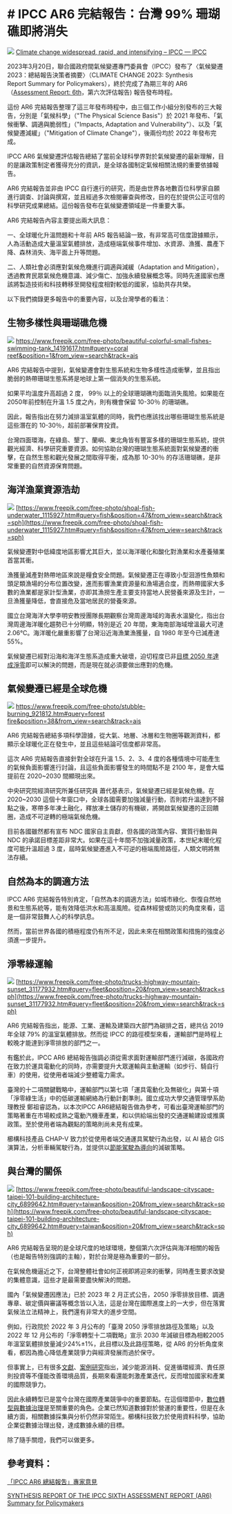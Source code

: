 #  # IPCC AR6 完結報告：台灣 99% 珊瑚礁即將消失
![](../005-Files/0.jpeg)
[Climate change widespread, rapid, and intensifying – IPCC — IPCC](https://www.ipcc.ch/2021/08/09/ar6-wg1-20210809-pr/)


2023年3月20日，聯合國政府間氣候變遷專門委員會（IPCC）發布了〈氣候變遷2023：總結報告決策者摘要〉（CLIMATE CHANGE 2023: Synthesis Report Summary for Policymakers），終於完成了為期三年的 AR6 （[Assessment Report: 6th](https://www.youtube.com/watch?v=yzmTNoiOtiY)，第六次評估報告) 報告發布時程。

這份 AR6 完結報告整理了這三年發布時程中，由三個工作小組分別發布的三大報告，分別是「氣候科學」（"The Physical Science Basis"）於 2021 年發布、「氣候衝擊、調適與脆弱性」（"Impacts, Adaptation and Vulnerability"）、以及「氣候變遷減緩」（"Mitigation of Climate Change"），後兩份均於 2022 年發布完成。

IPCC AR6 氣候變遷評估報告總結了當前全球科學界對於氣候變遷的最新理解，目的是讓政策制定者獲得充分的資訊，是全球各國制定氣候相關法規的重要依據報告。

AR6 完結報告並非由 IPCC 自行進行的研究，而是由世界各地數百位科學家自願進行調查、討論與撰寫，並且經過多次檢閱審查與修改，目的在於提供公正可信的科學研究成果總結。這份報告發布在氣候變遷領域是一件重要大事。

AR6 完結報告內容主要提出兩大訊息：

一、全球暖化升溫問題和十年前 AR5 報告結論一致，有非常高可信度證據顯示，人為活動造成大量溫室氣體排放，造成極端氣候事件增加、水資源、漁獲、農產下降、森林消失、海平面上升等問題。

二、人類社會必須應對氣候危機進行調適與減緩（Adaptation and Mitigation），透過教育民眾氣候危機意識、減少傷亡、加強永續發展概念等。同時先進國家也應該將製造技術和科技轉移至開發程度相對較低的國家，協助共存共榮。

以下我們摘錄更多報告中的重要內容，以及台灣學者的看法：

## 生物多樣性與珊瑚礁危機
![](../005-Files/Untitled.png)
[https://www.freepik.com/free-photo/beautiful-colorful-small-fishes-swimming-tank_14191617.htm#query=coral reef&position=1&from_view=search&track=ais](https://www.freepik.com/free-photo/beautiful-colorful-small-fishes-swimming-tank_14191617.htm#query=coral%20reef&position=1&from_view=search&track=ais)

AR6 完結報告中提到，氣候變遷會對生態系統和生物多樣性造成衝擊，並且指出脆弱的熱帶珊瑚生態系將是地球上第一個消失的生態系統。

如果平均溫度升高超過 2 度， 99％ 以上的全球珊瑚礁均面臨消失風險。如果能在2050年前控制在升溫 1.5 度之內，則有機會保留 10-30％ 的珊瑚礁。

因此，報告指出在努力減排溫室氣體的同時，我們也應該找出哪些珊瑚生態系統是這些潛在的 10-30％，超前部署保育投資。

台灣四面環海，在綠島、墾丁、蘭嶼、東北角皆有豐富多樣的珊瑚生態系統，提供觀光經濟、科學研究重要資源。如何協助台灣的珊瑚生態系統面對氣候變遷的衝擊，在自然生態和觀光發展之間取得平衡，成為那 10-30％ 的存活珊瑚礁，是非常重要的自然資源保育問題。

## 海洋漁業資源浩劫

![](../005-Files/2%201.png)
[https://www.freepik.com/free-photo/shoal-fish-underwater_1115927.htm#query=fish&position=47&from_view=search&track=sph](https://www.freepik.com/free-photo/shoal-fish-underwater_1115927.htm#query=fish&position=47&from_view=search&track=sph)

氣候變遷對中低緯度地區影響尤其巨大，並以海洋暖化和酸化對漁業和水產養殖業首當其衝。

漁獲量減產對熱帶地區來說是糧食安全問題。氣候變遷正在導致小型洄游性魚類和頭足類漁場的分布位置改變，進而影響漁業資源量和漁場適合度，而熱帶國家大多數的漁業都是家計型漁業，亦即其漁撈生產主要支持當地人民營養來源及生計，一旦漁獲量降低，會直接危及當地居民的營養來源。

國立台灣海洋大學李明安教授團隊長期觀察台灣周邊海域的海表水溫變化，指出台灣周邊海洋暖化趨勢已十分明顯，特別是近 20 年間，東海南部海域增溫最大可達2.06℃。海洋暖化嚴重影響了台灣沿近海漁業漁獲量，自 1980 年至今已減產達55%。

氣候變遷已經對沿海和海洋生態系造成重大破壞，迫切程度已非[目標 2050 年達成淨零](https://combogic.com/blog/2050-net-zero-roadmap.html)即可以解決的問題，而是現在就必須要做出應對的危機。

## 氣候變遷已經是全球危機
![](../005-Files/3.png)
[https://www.freepik.com/free-photo/stubble-burning_921812.htm#query=forest fire&position=38&from_view=search&track=ais](https://www.freepik.com/free-photo/stubble-burning_921812.htm#query=forest%20fire&position=38&from_view=search&track=ais)

AR6 完結報告總結多項科學證據，從大氣、地層、冰層和生物圈等觀測資料，都顯示全球暖化正在發生中，並且這些結論可信度都非常高。

這次 AR6 完結報告直接針對全球在升溫 1.5、2、3、4 度的各種情境中可能產生的氣候負面影響進行討論，且這些負面影響發生的時間點不是 2100 年，是會大幅提前在 2020~2030 間顯現出來。

中央研究院經濟研究所兼任研究員 蕭代基表示，氣候變遷已經是氣候危機。在 2020~2030 這個十年窗口中，全球各國需要加強減量行動，否則若升溫達到不歸點之後，寒帶多年凍土融化，釋放凍土儲存的有機碳，將開啟氣候變遷的正回饋圈，造成不可逆轉的極端氣候危機。

目前各國雖然都有宣布 NDC 國家自主貢獻，但各國的政策內容、實質行動皆與 NDC 的承諾目標差距非常大。如果在這十年間不加強減量政策，本世紀末暖化程度可能升溫超過 3 度，屆時氣候變遷進入不可逆的極端風險路徑，人類文明將無法存續。

## 自然為本的調適方法

IPCC AR6 完結報告特別肯定，「自然為本的調適方法」如城市綠化、恢復自然地景和生態系統等，能有效降低洪水和高溫風險。從森林經營或防災的角度來看，這是一個非常鼓舞人心的科學訊息。

然而，當前世界各國的積極程度仍有所不足，因此未來在相關政策和措施的強度必須進一步提升。

## 淨零綠運輸

![](../005-Files/4.png)
[https://www.freepik.com/free-photo/trucks-highway-mountain-sunset_31177932.htm#query=fleet&position=20&from_view=search&track=sph](https://www.freepik.com/free-photo/trucks-highway-mountain-sunset_31177932.htm#query=fleet&position=20&from_view=search&track=sph)

AR6 完結報告指出，能源、工業、運輸及建築四大部門為碳排之首，總共佔 2019 年全球 79% 的溫室氣體排放。然而從 IPCC 的路徑模型來看，運輸部門是時程上較晚才能達到淨零排放的部門之一。

有鑑於此，IPCC AR6 總結報告強調必須從需求面對運輸部門進行減碳，各國政府在致力於運具電動化的同時，亦需要提升大眾運輸與主動運輸（如步行、騎自行車）的使用，從使用者端減少整體電力需求。

臺灣的十二項關鍵戰略中，運輸部門以第七項「運具電動化及無碳化」與第十項「淨零綠生活」中的低碳運輸網絡為行動計劃準則。國立成功大學交通管理學系助理教授 鄭祖睿認為，以本次IPCC AR6總結報告做為參考，可看出臺灣運輸部門的策略著重在市場較成熟之電動汽機車產業，和以供給端出發的交通運輸建設或推廣政策。至於使用者端為觀點的策略則尚未見有成果。

櫛構科技產品 CHAP-V 致力於從使用者端交通運具駕駛行為出發，以 AI 結合 GIS 演算法，分析車輛駕駛行為，並提供以[節能駕駛為導向](https://combogic.com/blog/eco-driving-case.html)的減碳策略。

## 與台灣的關係

![](../005-Files/5.png)
[https://www.freepik.com/free-photo/beautiful-landscape-cityscape-taipei-101-building-architecture-city_6899642.htm#query=taiwan&position=20&from_view=search&track=sph](https://www.freepik.com/free-photo/beautiful-landscape-cityscape-taipei-101-building-architecture-city_6899642.htm#query=taiwan&position=20&from_view=search&track=sph)

AR6 完結報告呈現的是全球尺度的地球環境，整個第六次評估與海洋相關的報告（也是報告特別強調的主軸），對於台灣是極為重要的一部分。

在氣候危機逼近之下，台灣整體社會如何正視即將迎來的衝擊，同時產生要求改變的集體意識，這些才是最需要盡快解決的問題。

國內「氣候變遷因應法」已於 2023 年 2 月正式公告，2050 淨零排放目標、調適專章、碳定價與審議等概念皆以入法，這是台灣在國際進度上的一大步，但在落實氣候法立法精神上，我們還有非常大的進步空間。

例如，行政院於 2022 年 3 月公布的「臺灣 2050 淨零排放路徑及策略」以及 2022 年 12 月公布的「淨零轉型十二項戰略」宣示 2030 年減碳目標為相較2005年溫室氣體排放量減少24%±1%，此目標以及此路徑策略，從 AR6 的分析角度來看，都因為擔心降低產業競爭力與經濟發展而過於保守。

但事實上，已有很多[文獻](https://www.mckinsey.com/capabilities/sustainability/our-insights/how-companies-capture-the-value-of-sustainability-survey-findings)、[案例研究](https://www.mckinsey.com/featured-insights/sustainable-inclusive-growth/our-future-lives-and-livelihoods-sustainable-and-inclusive-and-growing)指出，減少能源消耗、促進循環經濟、責任原則投資等不僅能改善環境品質，長期來看還能刺激產業迭代，反而增加國家和產業的國際競爭力。

因此永續轉型已是當今台灣在國際產業競爭中的重要節點。在這個環節中，[數位轉型與數據治理](https://combogic.com/blog/south-east-asia-esg-status.html)是至關重要的角色。企業已然知道數據對於營運的重要性，但是在永續方面，相關數據採集與分析仍然非常陌生。櫛構科技致力於使用資料科學，協助企業從數據治理出發，達成數據永續的目標。

除了隨手關燈，我們可以做更多。

## 參考資料：

[「IPCC AR6 總結報吿」專家意見](https://smctw.tw/15420/)

[SYNTHESIS REPORT OF THE IPCC SIXTH ASSESSMENT REPORT (AR6) Summary for Policymakers](https://report.ipcc.ch/ar6syr/pdf/IPCC_AR6_SYR_SPM.pdf)